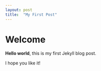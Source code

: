 ```yaml
---
layout: post
title:  "My First Post"
---
```


# Welcome

**Hello world**, this is my first Jekyll blog post.

I hope you like it!
